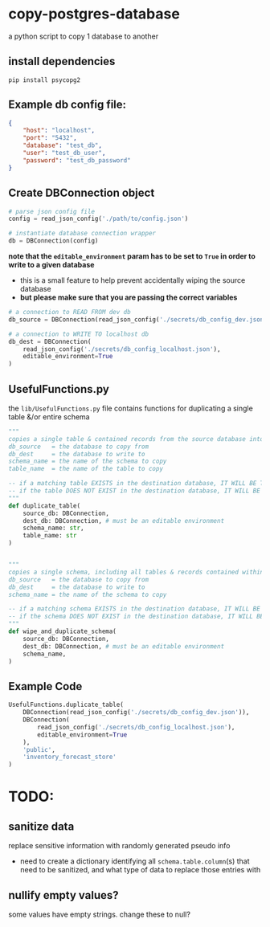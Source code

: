 # copy-postgres-database
a python script to copy 1 database to another

## install dependencies
```
pip install psycopg2
```

## Example db config file:
``` JSON
{
    "host": "localhost",
    "port": "5432",
    "database": "test_db",
    "user": "test_db_user",
    "password": "test_db_password"
}
```

## Create DBConnection object

``` python
# parse json config file
config = read_json_config('./path/to/config.json')

# instantiate database connection wrapper
db = DBConnection(config)
```

__note that the `editable_environment` param has to be set to `True` in order to write to a given database__
 - this is a small feature to help prevent accidentally wiping the source database
 - __but please make sure that you are passing the correct variables__

``` python
# a connection to READ FROM dev db
db_source = DBConnection(read_json_config('./secrets/db_config_dev.json'))

# a connection to WRITE TO localhost db
db_dest = DBConnection(
    read_json_config('./secrets/db_config_localhost.json'), 
    editable_environment=True
)
```

## UsefulFunctions.py
the `lib/UsefulFunctions.py` file contains functions for duplicating a single table &/or entire schema

```python
"""
copies a single table & contained records from the source database into the destination database
db_source   = the database to copy from
db_dest     = the database to write to
schema_name = the name of the schema to copy
table_name  = the name of the table to copy 

-- if a matching table EXISTS in the destination database, IT WILL BE TRUNCATED
-- if the table DOES NOT EXIST in the destination database, IT WILL BE CREATED
"""
def duplicate_table(
    source_db: DBConnection,
    dest_db: DBConnection, # must be an editable environment
    schema_name: str,
    table_name: str
)


"""
copies a single schema, including all tables & records contained within the schema 
db_source   = the database to copy from
db_dest     = the database to write to
schema_name = the name of the schema to copy

-- if a matching schema EXISTS in the destination database, IT WILL BE DROPPED & REPLACED
-- if the schema DOES NOT EXIST in the destination database, IT WILL BE CREATED
"""
def wipe_and_duplicate_schema(
    source_db: DBConnection,
    dest_db: DBConnection, # must be an editable environment
    schema_name,
)
```


## Example Code
``` python
UsefulFunctions.duplicate_table(
    DBConnection(read_json_config('./secrets/db_config_dev.json')),
    DBConnection(
        read_json_config('./secrets/db_config_localhost.json'), 
        editable_environment=True
    ),
    'public', 
    'inventory_forecast_store'
)
```



# TODO:

## sanitize data
replace sensitive information with randomly generated pseudo info
- need to create a dictionary identifying all `schema.table.column`(s) that need to be sanitized, and what type of data to replace those entries with

## nullify empty values?
some values have empty strings. change these to null?